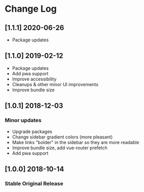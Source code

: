 # Change Log

## [1.1.1] 2020-06-26

- Package updates

## [1.1.0] 2019-02-12

- Package updates
- Add pwa support
- Improve accessibility
- Cleanups & other minor UI improvements
- Improve bundle size

## [1.0.1] 2018-12-03

### Minor updates

- Upgrade packages
- Change sidebar gradient colors (more pleasant)
- Make links "bolder" in the sidebar so they are more readable
- Improve bundle size, add vue-router prefetch
- Add pwa support

## [1.0.0] 2018-10-14

### Stable Original Release
